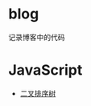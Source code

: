 # blog
记录博客中的代码

# JavaScript
* [二叉排序树](https://github.com/hlbj105/blog/tree/master/JavaScript/%E4%BA%8C%E5%8F%89%E6%8E%92%E5%BA%8F%E6%A0%91)